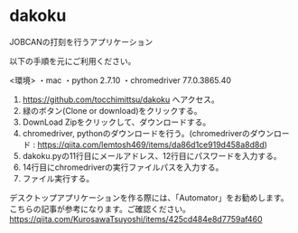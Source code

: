 # dakoku

JOBCANの打刻を行うアプリケーション

以下の手順を元にご利用ください。

<環境>
・mac
・python 2.7.10
・chromedriver 77.0.3865.40

1. https://github.com/tocchimittsu/dakoku へアクセス。
2. 緑のボタン(Clone or download)をクリックする。
3. DownLoad Zipをクリックして、ダウンロードする。
4. chromedriver, pythonのダウンロードを行う。(chromedriverのダウンロード : https://qiita.com/lemtosh469/items/da86d1ce919d458a8d8d)
4. dakoku.pyの11行目にメールアドレス、12行目にパスワードを入力する。
5. 14行目にchromedriverの実行ファイルパスを入力する。
6. ファイル実行する。

デスクトップアプリケーションを作る際には、「Automator」をお勧めします。こちらの記事が参考になります。ご確認ください。
https://qiita.com/KurosawaTsuyoshi/items/425cd484e8d7759af460
